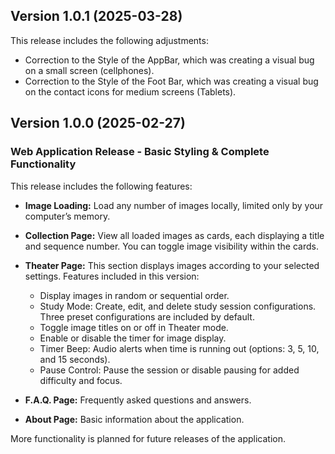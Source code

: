 ## Version 1.0.1 (2025-03-28)

This release includes the following adjustments:

- Correction to the Style of the AppBar, which was creating a visual bug on a small screen (cellphones).
- Correction to the Style of the Foot Bar, which was creating a visual bug on the contact icons for medium screens (Tablets).


## Version 1.0.0 (2025-02-27)

### Web Application Release - Basic Styling & Complete Functionality

This release includes the following features:

- **Image Loading:** Load any number of images locally, limited only by your computer’s memory.
- **Collection Page:** View all loaded images as cards, each displaying a title and sequence number. You can toggle image visibility within the cards.
- **Theater Page:** This section displays images according to your selected settings. Features included in this version:

    - Display images in random or sequential order.
    - Study Mode: Create, edit, and delete study session configurations. Three preset configurations are included by default.
    - Toggle image titles on or off in Theater mode.
    - Enable or disable the timer for image display.
    - Timer Beep: Audio alerts when time is running out (options: 3, 5, 10, and 15 seconds).
    - Pause Control: Pause the session or disable pausing for added difficulty and focus.

- **F.A.Q. Page:** Frequently asked questions and answers.
- **About Page:** Basic information about the application.

More functionality is planned for future releases of the application.

